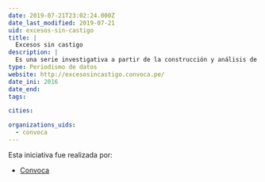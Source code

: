 ```yaml
---
date: 2019-07-21T23:02:24.000Z
date_last_modified: 2019-07-21
uid: excesos-sin-castigo
title: |
  Excesos sin castigo
description: |
  Es una serie investigativa a partir de la construcción y análisis de la primera base de datos sobre las obligaciones ambientales de la gran industria minera y petrolera en el Perú. Los reportajes y herramientas interactivas de este proyecto revelan de manera sistemática, la situación de la fiscalización ambiental y el comportamiento de las industrias extractivas que tienen un peso predominante en la economía peruana y un gran impacto en la vida de las poblaciones de los Andes y la Amazonía. Más del 50% de los conflictos sociales en el Perú se producen alrededor de estas actividades económicas que se desarrollan en terrenos con altos niveles de pobreza.
type: Periodismo de datos
website: http://excesosincastigo.convoca.pe/
date_ini: 2016
date_end: 
tags:

cities: 

organizations_uids:
  - convoca
---
```


Esta iniciativa fue realizada por:

- [Convoca](/organizaciones/convoca)
